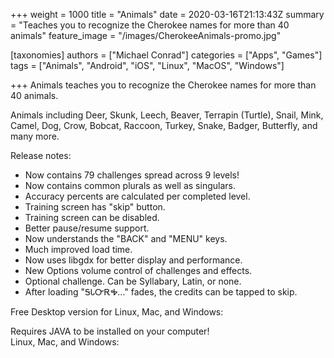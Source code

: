 +++
weight = 1000
title = "Animals"
date = 2020-03-16T21:13:43Z
summary = "Teaches you to recognize the Cherokee names for more than 40 animals"
feature_image = "/images/CherokeeAnimals-promo.jpg"

[taxonomies]
authors = ["Michael Conrad"]
categories = ["Apps", "Games"]
tags = ["Animals", "Android", "iOS", "Linux", "MacOS", "Windows"]

+++
Animals teaches you to recognize the Cherokee names for more than 40 animals.
<!-- more -->
Animals including Deer, Skunk, Leech, Beaver, Terrapin (Turtle), Snail, Mink, Camel, Dog, Crow, Bobcat, Raccoon, Turkey, Snake, Badger, Butterfly, and many more.
  
Release notes:  
  
* Now contains 79 challenges spread across 9 levels!  
* Now contains common plurals as well as singulars.  
* Accuracy percents are calculated per completed level.  
* Training screen has "skip" button.  
* Training screen can be disabled.  
* Better pause/resume support.  
* Now understands the "BACK" and "MENU" keys.  
* Much improved load time.  
* Now uses libgdx for better display and performance.  
* New Options volume control of challenges and effects.  
* Optional challenge. Can be Syllabary, Latin, or none.  
* After loading "ᎦᏓᏅᎡᎭ..." fades, the credits can be tapped to skip.  
  
Free Desktop version for Linux, Mac, and Windows:  
  
Requires JAVA to be installed on your computer!  
Linux, Mac, and Windows:

